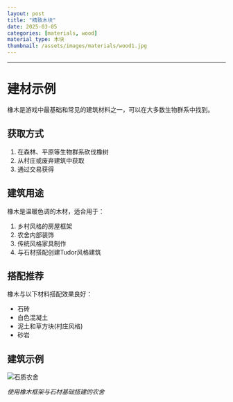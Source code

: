 ```yaml
---
layout: post
title: "精致木块"
date: 2025-03-05
categories: [materials, wood]
material_type: 木块
thumbnail: /assets/images/materials/wood1.jpg
---
```



---

# 建材示例

橡木是游戏中最基础和常见的建筑材料之一，可以在大多数生物群系中找到。

## 获取方式

1. 在森林、平原等生物群系砍伐橡树
2. 从村庄或废弃建筑中获取
3. 通过交易获得

## 建筑用途

橡木是温暖色调的木材，适合用于：

1. 乡村风格的房屋框架
2. 农舍内部装饰
3. 传统风格家具制作
4. 与石材搭配创建Tudor风格建筑

## 搭配推荐

橡木与以下材料搭配效果良好：

- 石砖
- 白色混凝土
- 泥土和草方块(村庄风格)
- 砂岩

## 建筑示例

![石质农舍](/assets/images/examples/oak-farmhouse.jpg)

_使用橡木框架与石材基础搭建的农舍_
